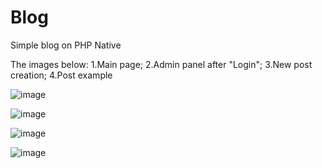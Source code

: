 # Blog
Simple blog on PHP Native

The images below: 1.Main page; 2.Admin panel after "Login"; 3.New post creation; 4.Post example

![image](https://github.com/CherlenokYevgeniy/Blog/raw/master/img/4.png)

![image](https://github.com/CherlenokYevgeniy/Blog/raw/master/img/1.png)

![image](https://github.com/CherlenokYevgeniy/Blog/raw/master/img/2.png)

![image](https://github.com/CherlenokYevgeniy/Blog/raw/master/img/3.png)


